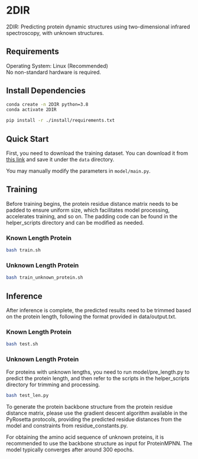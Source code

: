 # 2DIR

2DIR: Predicting protein dynamic structures using two-dimensional infrared spectroscopy, with unknown structures.

## Requirements
Operating System: Linux (Recommended)  
No non-standard hardware is required.

## Install Dependencies
```bash
conda create -n 2DIR python=3.8
conda activate 2DIR

pip install -r ./install/requirements.txt

```



## Quick Start

First, you need to download the training dataset. You can download it from [this link](https://github.com/ZhuLvs/2DIR/tree/main) and save it under the `data` directory. 

You may manually modify the parameters in `model/main.py`.

## Training
Before training begins, the protein residue distance matrix needs to be padded to ensure uniform size, which facilitates model processing, accelerates training, and so on. The padding code can be found in the helper_scripts directory and can be modified as needed.

### Known Length Protein
```bash
bash train.sh
```

### Unknown Length Protein
```bash
bash train_unknown_protein.sh
```
## Inference
After inference is complete, the predicted results need to be trimmed based on the protein length, following the format provided in data/output.txt.
### Known Length Protein
```bash
bash test.sh
```
### Unknown Length Protein
For proteins with unknown lengths, you need to run model/pre_length.py to predict the protein length, and then refer to the scripts in the helper_scripts directory for trimming and processing.
```bash
bash test_len.py
```



To generate the protein backbone structure from the protein residue distance matrix, please use the gradient descent algorithm available in the PyRosetta protocols, providing the predicted residue distances from the model and constraints from residue_constants.py.

For obtaining the amino acid sequence of unknown proteins, it is recommended to use the backbone structure as input for ProteinMPNN. The model typically converges after around 300 epochs.
